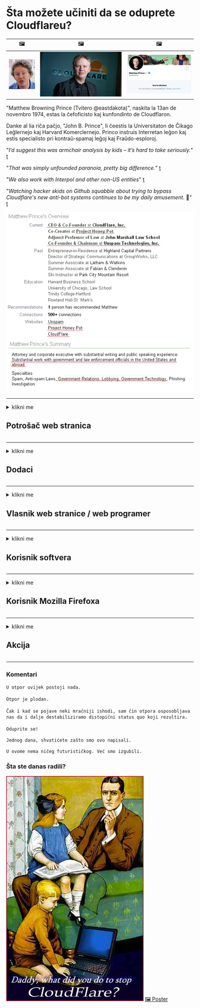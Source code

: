 # Šta možete učiniti da se oduprete Cloudflareu?

| 🖼 | 🖼 | 🖼 |
| --- | --- | --- |
| ![](../image/matthew_prince_teen.jpg) | ![](../image/matthew_prince.jpg) | ![](../image/blockedbymatthewprince.jpg) |


"Matthew Browning Prince (Tvitero @eastdakota)", naskita la 13an de novembro 1974, estas la ĉefoficisto kaj kunfondinto de Cloudflaron.

Danke al lia riĉa paĉjo, "John B. Prince", li ĉeestis la Universitaton de Ĉikago Leĝlernejo kaj Harvard Komerclernejo.
Princo instruis Interretan leĝon kaj estis specialisto pri kontraŭ-spamaj leĝoj kaj Fraŭdo-esploroj.


"*I’d suggest this was armchair analysis by kids – it’s hard to take seriously.*" [t](https://www.theguardian.com/technology/2015/nov/19/cloudflare-accused-by-anonymous-helping-isis)

"*That was simply unfounded paranoia, pretty big difference.*"  [t](https://twitter.com/xxdesmus/status/992757936123359233)

"*We also work with Interpol and other non-US entities*" [t](https://twitter.com/eastdakota/status/1203028504184360960)

"*Watching hacker skids on Github squabble about trying to bypass Cloudflare's new anti-bot systems continues to be my daily amusement.* 🍿" [t](https://twitter.com/eastdakota/status/1273277839102656515)


![](../image/whoismp.jpg)

---


<details>
<summary>klikni me

## Potrošač web stranica
</summary>


- Ako web lokacija koja vam se sviđa koristi Cloudflare, recite im da ne koriste Cloudflare.
  - Kukanje na društvenim mrežama kao što su Facebook, Reddit, Twitter ili Mastodon nema razlike. [Akcije su glasnije od hashtagova.](https://twitter.com/phyzonloop/status/1274132092490862594)
  - Pokušajte kontaktirati vlasnika web stranice ako želite biti korisni.

[Rekao je Cloudflare](https://github.com/Eloston/ungoogled-chromium/issues/783):
```
Preporučujemo da se obratite administratorima za određene usluge ili web lokacije s kojima nailazite i podijelite svoje iskustvo.
```

[Ako ga ne zatražite, vlasnik web mjesta nikad ne zna za ovaj problem.](../PEOPLE.md)

![](../image/liberapay.jpg)

[Uspješan primjer](https://counterpartytalk.org/t/turn-off-cloudflare-on-counterparty-co-plz/164/5).<br>
Imate problem? [Podignite svoj glas sada.](https://github.com/maraoz/maraoz.github.io/issues/1) Primjer dolje.

```
Vi samo pomažete korporativnoj cenzuri i masovnom nadzoru.
http://crimeflare.eu.org
```

```
Vaša web stranica nalazi se u privatnom ograđenom vrtu CloudFlare koji krši privatnost.
http://crimeflare.eu.org
```

- Odvojite malo vremena da pročitate politiku privatnosti web lokacije.
  - ako je web lokacija iza Cloudflarea ili koristi usluge povezane sa Cloudflareom.

Mora objasniti šta je to "Cloudflare" i tražiti dozvolu za dijeljenje vaših podataka s Cloudflareom. Ako to ne učine, rezultirat će povredom povjerenja i treba izbjegavati dotičnu web stranicu.

[Primjer politike privatnosti je ovdje](https://archive.is/bDlTz) ("Subprocessors" > "Entity Name")

```
Pročitao sam vašu politiku privatnosti i ne mogu pronaći riječ Cloudflare.
Odbijam podijeliti podatke s vama ako nastavite da hranite moje podatke Cloudflare-om.
http://crimeflare.eu.org
```

Ovo je primjer politike privatnosti koja nema riječ Cloudflare.
[Liberland Jobs](https://archive.is/daKIr) [privacy policy](https://docsend.com/view/feiwyte):

![](../image/cfwontobey.jpg)

Cloudflare imaju svoje politike privatnosti.
[Cloudflare voli doxxing ljude.](https://www.reddit.com/r/GamerGhazi/comments/2s64fe/be_wary_reporting_to_cloudflare/)

Evo dobrog primjera za obrazac za prijavu na web lokaciju.
AFAIK, nula web lokacija to radi. Hoćete li im vjerovati?

```
Klikom na „Prijavi se za XYZ“ pristajete na naše uvjete pružanja usluge i izjavu o privatnosti.
Takođe se slažete da svoje podatke delite sa Cloudflareom, a takođe se slažete i sa izjavom o privatnosti Cloudflare-a.
Ako Cloudflare procuri vaše podatke ili vam ne dozvoli da se povežete s našim serverima, nismo mi krivi. [*]

[ Prijaviti se ] [ ne slažem se ]
```
[*] [PEOPLE.md](../PEOPLE.md)


- Pokušajte da ne koristite njihovu uslugu. Sjetite se da vas promatra Cloudflare.
  - ["I'm in your TLS, sniffin' your passworz"](../image/iminurtls.jpg)

- Potražite drugu web stranicu. Na internetu postoje alternative i mogućnosti!

- Uvjerite svoje prijatelje da svakodnevno koriste Tor.
  - Anonimnost bi trebala biti standard otvorenog interneta!
  - [Imajte na umu da projekt Tor ne voli ovaj projekt.](../HISTORY.md)

</details>

------

<details>
<summary>klikni me

## Dodaci
</summary>

- Ako je vaš pregledač Firefox, Tor Browser ili Ungoogled Chromium, koristite jedan od ovih dodataka u nastavku.
  - Ako želite dodati drugi novi dodatak, prvo pitajte o tome.


| Ime | Programer | Podrška | Može blokirati | Može obavijestiti | Chrome |
| -------- | -------- | -------- | -------- | -------- | -------- |
| [Bloku Cloudflaron MITM-Atakon](../subfiles/addon/bcma.md) | #Addon | [ ? ](http://crimeflare.eu.org/) | **Da**     | **Da**     |  **Da** |
| [Ĉu ligoj estas vundeblaj al MITM-atako?](../subfiles/addon/ismm.md) | #Addon | [ ? ](http://crimeflare.eu.org/) | Ne     | **Da**     |  **Da** |
| [Ĉu ĉi tiuj ligoj blokos Tor-uzanton?](../subfiles/addon/isat.md) | #Addon | [ ? ](http://crimeflare.eu.org/) | Ne     | **Da**     |  **Da** |
| [Block Cloudflare MITM Attack](https://trac.torproject.org/projects/tor/attachment/ticket/24351/block_cloudflare_mitm_attack-1.0.14.1-an%2Bfx.xpi)<br>[**DELETED BY TOR PROJECT**](../HISTORY.md) | nullius | [ ? ](../tool/block_cloudflare_mitm_fx), [Link](http://crimeflare.eu.org/) | **Da**     | **Da**     |  Ne |
| [TPRB](http://sw.nnpaefp7pkadbxxkhz2agtbv2a4g5sgo2fbmv3i7czaua354334uqqad.onion/) | Sw | [ ? ](http://sw.nnpaefp7pkadbxxkhz2agtbv2a4g5sgo2fbmv3i7czaua354334uqqad.onion/) | **Da**     | **Da**     |  Ne |
| [Detect Cloudflare](https://addons.mozilla.org/en-US/firefox/addon/detect-cloudflare/) | Frank Otto | [ ? ](https://github.com/traktofon/cf-detect) | Ne     | **Da**     |  Ne |
| [True Sight](https://addons.mozilla.org/en-US/firefox/addon/detect-cloudflare-plus/) | claustromaniac | [ ? ](https://github.com/claustromaniac/detect-cloudflare-plus) | Ne     | **Da**     |  Ne |
| [Which Cloudflare datacenter am I visiting?](https://addons.mozilla.org/en-US/firefox/addon/cf-pop/) | 依云 | [ ? ](https://github.com/lilydjwg/cf-pop) | Ne     | **Da**     |  Ne |
| [My Privacy DNS - Link Details](https://mypdns.org/infrastructure/mypdns-reporter/-/blob/master/client/addon.md#mypdns-link-details) | My Privacy DNS | [ ? ](https://mypdns.org/MypDNS/support/-/issues) | Ingen     | **Ja**     |  Ingen |


- "Decentraleyes" mogu zaustaviti vezu sa "CDNJS (Cloudflare)".
  - Sprječava velik broj zahtjeva da dođu do mreža i služi lokalnim datotekama kako bi spriječio lomljenje web lokacija.
  - Programer je odgovorio: "[very concerning indeed](https://github.com/Synzvato/decentraleyes/issues/236#issuecomment-352049501)", "[widespread usage severely centralizes the web](https://github.com/Synzvato/decentraleyes/issues/251#issuecomment-366752049)"

- [Takođe možete ukloniti Cloudflare certifikat ili mu vjerovati iz svog certifikata (CA).](https://www.ssl.com/how-to/remove-root-certificate-firefox/)

</details>

------

<details>
<summary>klikni me

## Vlasnik web stranice / web programer
</summary>


![](../image/word_cloudflarefree.jpg)

- Ne koristite Cloudflare rješenje, Period.
  - Možete i bolje od toga, zar ne? [Evo kako ukloniti Cloudflare pretplate, planove, domene ili račune.](https://support.cloudflare.com/hc/en-us/articles/200167776-Removing-subscriptions-plans-domains-or-accounts)

| 🖼 | 🖼 |
| --- | --- |
| ![](../image/htmlalertcloudflare.jpg) | ![](../image/htmlalertcloudflare2.jpg) |

- Želite više kupaca? Znaš šta treba da radiš. Savjet je "iznad crte".
  - [Pozdrav, napisali ste "Ozbiljno shvatamo vašu privatnost", ali dobio sam poruku "Greška 403 Zabranjeni anonimni proxy nije dozvoljen".](https://it.slashdot.org/story/19/02/19/0033255/stop-saying-we-take-your-privacy-and-security-seriously) Zašto blokirate Tor ili VPN? A zašto blokirate privremene e-adrese?

![](../image/anonexist.jpg)

- Korištenje Cloudflarea povećat će šanse za prekid rada. Posjetitelji ne mogu pristupiti vašoj web lokaciji ako vaš server ne radi ili Cloudflare ne radi.
  - [Jeste li stvarno mislili da Cloudflare nikada neće pasti?](https://www.ibtimes.com/cloudflare-down-not-working-sites-producing-504-gateway-timeout-errors-2618008) [Another](https://twitter.com/Jedduff/status/1097875615997399040) [sample](https://twitter.com/search?f=tweets&vertical=default&q=Cloudflare%20is%20having%20problems). [Need more](../PEOPLE.md)?

![](../image/cloudflareinternalerror.jpg)

- Korištenje Cloudflarea za proksiranje vaše "API usluge", "servera za ažuriranje softvera" ili "RSS feeda" naštetit će vašem kupcu. Kupac vas je nazvao i rekao "Ne mogu više koristiti vaš API", a vi nemate pojma što se događa. Cloudflare može tiho blokirati vašeg kupca. Mislite li da je to u redu?
  - Postoji mnogo klijentskih RSS čitača i RSS čitača na mreži. Zašto objavljujete RSS feed ako ne dopuštate ljudima da se pretplate?

![](../image/rssfeedovercf.jpg)

- Treba li vam HTTPS certifikat? Koristite "Let's Encrypt" ili ga jednostavno kupite od kompanije CA.

- Treba li vam DNS server? Ne možete postaviti vlastiti server? Šta kažeš na njih: [Hurricane Electric Free DNS](https://dns.he.net/), [Dyn.com](https://dyn.com/dns/), [1984 Hosting](https://www.1984hosting.com/), [Afraid.Org (Administrator je izbrisao vaš račun ako koristite TOR)](https://freedns.afraid.org/)
  - [Alternativoj al DNS](../subfiles/alternative/domaindns.md)

- Tražite uslugu hostinga? Samo besplatno? Šta kažeš na njih: [Onion Service](http://vww6ybal4bd7szmgncyruucpgfkqahzddi37ktceo3ah7ngmcopnpyyd.onion/en/security/network-security/tor/onionservices-best-practices), [Free Web Hosting Area](https://freewha.com/), [Autistici/Inventati Web Site Hosting](https://www.autinv5q6en4gpf4.onion/services/website), [Github Pages](https://pages.github.com/), [Surge](https://surge.sh/)
  - [Alternative Cloudflare-u](../subfiles/alternative/cloudflare.md)

- Da li koristite "cloudflare-ipfs.com"? [Da li znate da je Cloudflare IPFS loš?](../PEOPLE.md)

- Instalirajte zaštitni zid web aplikacija, kao što su OWASP i Fail2Ban, na svoj server i pravilno ga konfigurirajte.
  - Blokiranje Tor-a nije rješenje. Ne kažnjavajte sve samo zbog malih loših korisnika.

- Preusmjerite ili blokirajte korisnicima "Cloudflare Warp" pristup vašoj web lokaciji. I navedite razlog ako možete.

> IP lista: "[Trenutni rasponi IP-a Cloudflarea](cloudflare_inc/)"

> A: Samo ih blokiraj

```
server {
...
deny 173.245.48.0/20;
deny 103.21.244.0/22;
deny 103.22.200.0/22;
deny 103.31.4.0/22;
deny 141.101.64.0/18;
deny 108.162.192.0/18;
deny 190.93.240.0/20;
deny 188.114.96.0/20;
deny 197.234.240.0/22;
deny 198.41.128.0/17;
deny 162.158.0.0/15;
deny 104.16.0.0/12;
deny 172.64.0.0/13;
deny 131.0.72.0/22;
deny 2400:cb00::/32;
deny 2606:4700::/32;
deny 2803:f800::/32;
deny 2405:b500::/32;
deny 2405:8100::/32;
deny 2a06:98c0::/29;
deny 2c0f:f248::/32;
...
}
```

> B: Preusmjeravanje na stranicu upozorenja

```
http {
...
geo $iscf {
default 0;
173.245.48.0/20 1;
103.21.244.0/22 1;
103.22.200.0/22 1;
103.31.4.0/22 1;
141.101.64.0/18 1;
108.162.192.0/18 1;
190.93.240.0/20 1;
188.114.96.0/20 1;
197.234.240.0/22 1;
198.41.128.0/17 1;
162.158.0.0/15 1;
104.16.0.0/12 1;
172.64.0.0/13 1;
131.0.72.0/22 1;
2400:cb00::/32 1;
2606:4700::/32 1;
2803:f800::/32 1;
2405:b500::/32 1;
2405:8100::/32 1;
2a06:98c0::/29 1;
2c0f:f248::/32 1;
}
...
}

server {
...
if ($iscf) {rewrite ^ https://example.com/cfwsorry.php;}
...
}

<?php
header('HTTP/1.1 406 Not Acceptable');
echo <<<CLOUDFLARED
Thank you for visiting ourwebsite.com!<br />
We are sorry, but we can't serve you because your connection is being intercepted by Cloudflare.<br />
Please read http://crimeflare.eu.org for more information.<br />
CLOUDFLARED;
die();
```

- Postavite Tor Onion Service ili I2P insite ako vjerujete u slobodu i želite dobrodošlicu anonimnim korisnicima.

- Zatražite savjet od ostalih dualnih operatora Clearnet / Tor i steknite anonimne prijatelje!

</details>

------

<details>
<summary>klikni me

## Korisnik softvera
</summary>


- Discord koristi CloudFlare. Alternative? Preporučujemo [**Briar** (Android)](https://f-droid.org/en/packages/org.briarproject.briar.android/), [Ricochet (PC)](https://ricochet.im/), [Tox + Tor (Android/PC)](https://tox.chat/download.html)
  - Briar uključuje Tor demon, tako da ne morate instalirati Orbot.
  - Programeri Qwtch, Open Privacy, izbrisali su projekt stop_cloudflare sa svoje git usluge bez najave.

- Ako koristite Debian GNU / Linux ili bilo koji drugi derivat, pretplatite se: [bug #831835](https://bugs.debian.org/cgi-bin/bugreport.cgi?bug=831835). A ako možete, pomozite u verifikaciji zakrpe i pomozite održavaču da donese pravi zaključak o tome treba li je prihvatiti.

- Uvijek preporučite ove pregledače.

| Ime | Programer | Podrška | Komentar |
| -------- | -------- | -------- | -------- |
| [Ungoogled-Chromium](https://ungoogled-software.github.io/ungoogled-chromium-binaries/) | Eloston | [ ? ](https://github.com/Eloston/ungoogled-chromium) | PC (Win, Mac, Linux)  _!Tor_ |
| [Bromite](https://www.bromite.org/fdroid) | Bromite | [ ? ](https://github.com/bromite/bromite/issues) | Android  _!Tor_ |
| [Tor Browser](https://www.torproject.org/download/) | Tor Project | [ ? ](https://support.torproject.org/) | PC (Win, Mac, Linux)  _Tor_|
| [Tor Browser Android](https://www.torproject.org/download/) | Tor Project | [ ? ](https://support.torproject.org/) | Android  _Tor_|
| [Onion Browser](https://itunes.apple.com/us/app/onion-browser/id519296448?mt=8) | Mike Tigas | [ ? ](https://github.com/OnionBrowser/OnionBrowser/issues) | Apple iOS  _Tor_|
| [GNU/Icecat](https://www.gnu.org/software/gnuzilla/) | GNU | [ ? ](https://www.gnu.org/software/gnuzilla/) | PC (Linux) |
| [IceCatMobile](https://f-droid.org/en/packages/org.gnu.icecat/) | GNU | [ ? ](https://lists.gnu.org/mailman/listinfo/bug-gnuzilla) | Android |
| [Iridium Browser](https://iridiumbrowser.de/about/) | Iridium | [ ? ](https://github.com/iridium-browser/iridium-browser/) | PC (Win, Mac, Linux, OpenBSD) |


Privatnost drugog softvera je nesavršena. To ne znači da je Tor preglednik "savršen".
Na internetu i tehnologiji ne postoji 100% sigurno niti 100% privatno.

- Ne želite koristiti Tor? Možete koristiti bilo koji pretraživač sa Tor demonom.
  - [Imajte na umu da se projektu Tor ovo ne sviđa.](https://support.torproject.org/tbb/tbb-9/) Koristite Tor Browser ako ste u mogućnosti.
- [Kako koristiti Chromium sa Torom](../subfiles/chromium_tor.md)


Razgovarajmo o privatnosti drugog softvera.

- [Ako zaista trebate koristiti Firefox, odaberite "Firefox ESR".](https://www.mozilla.org/en-US/firefox/organizations/)
  - [Firefox - Spyware Watchdog](https://spyware.neocities.org/articles/firefox.html)
  - [Firefox odbija slobodu govora, zabranjuje slobodu govora](https://web.archive.org/web/20200423010026/https://reclaimthenet.org/firefox-rejects-free-speech-bans-free-speech-commenting-plugin-dissenter-from-its-extensions-gallery/)
  - ["Više od 100 glasova za. Izgleda da je traženje softverske kompanije da se drži ... softvera ovih dana previše."](https://old.reddit.com/r/firefox/comments/gutdiw/weve_got_work_to_do_the_mozilla_blog/fslbbb6/)
  - [Uh, zašto mi Firefox prikazuje sponzorirane veze na mojoj URL traci?](https://www.reddit.com/r/firefox/comments/jybx2w/uh_why_is_firefox_showing_me_sponsored_links_in/)
  - [Mozilla - Utjelovljeni vrag](https://digdeeper.neocities.org/ghost/mozilla.html)

- [Zapamtite, Mozilla koristi uslugu Cloudflare.](https://www.robtex.com/dns-lookup/www.mozilla.org) [Na svom proizvodu koriste i DNS uslugu Cloudflare.](https://www.theregister.co.uk/2018/03/21/mozilla_testing_dns_encryption/)

- [Mozilla je službeno odbila ovu kartu.](https://bugzilla.mozilla.org/show_bug.cgi?id=1426618)

- [Firefox Focus je šala.](https://github.com/mozilla-mobile/focus-android/issues/1743) [Obećali su da će isključiti telemetriju, ali su je promijenili.](https://github.com/mozilla-mobile/focus-android/issues/4210)

- [Programer PaleMoon / Basilisk obožava Cloudflare.](https://github.com/mozilla-mobile/focus-android/issues/1743#issuecomment-345993097)
  - [Pale Moon Archive Server hakirao je i širio malware 18 mjeseci](https://www.reddit.com/r/privacytoolsIO/comments/cc808y/pale_moons_archive_server_hacked_and_spread/)
  - Takođe mrzi korisnike Tor-a - "[Neka bude neprijateljski nastrojen prema Toru. Mislim da bi većina web lokacija trebala biti neprijateljski raspoložena prema Toru s obzirom na njegov izuzetno visok faktor zloupotrebe.](https://github.com/yacy/yacy_search_server/issues/314#issuecomment-565932097)"

- [Waterfox ima ozbiljan problem "telefoniranja kod kuće"](https://spyware.neocities.org/articles/waterfox.html)

- [Google Chrome je špijunski softver.](https://www.gnu.org/proprietary/malware-google.en.html)
  - [Google profilira vaše aktivnosti.](https://spyware.neocities.org/articles/chrome.html)

- [SRWare Iron čini previše telefona kućnom vezom.](https://spyware.neocities.org/articles/iron.html) Također se povezuje s Google domenima.

- [Bijela lista pretraživača Brave Browser (Facebook, Twitter).](https://www.bleepingcomputer.com/news/security/facebook-twitter-trackers-whitelisted-by-brave-browser/)
  - [Evo još problema.](https://spyware.neocities.org/articles/brave.html)
  - [binance pridruženi ID](https://twitter.com/cryptonator1337/status/1269594587716374528)

- [Microsoft Edge omogućava Facebooku da pokreće Flash kôd iza leđa korisnika.](https://www.zdnet.com/article/microsoft-edge-lets-facebook-run-flash-code-behind-users-backs/)

- [Vivaldi ne poštuje vašu privatnost.](https://spyware.neocities.org/articles/vivaldi.html)

- [Razina špijunskog softvera Opera: Izuzetno visoka](https://spyware.neocities.org/articles/opera.html)

- Apple iOS: [Uopće ne biste trebali koristiti iOS, uglavnom zato što je to zlonamjerni softver.](https://www.gnu.org/proprietary/malware-apple.html)

Stoga preporučujemo samo gornju tablicu. Ništa drugo.

</details>

------

<details>
<summary>klikni me

## Korisnik Mozilla Firefoxa
</summary>


- "Firefox Nightly" će slati informacije na nivou otklanjanja grešaka na Mozilla servere bez metode odbijanja.
  - [Mozilla serveri podržavaju Cloudflare](https://www.digwebinterface.com/?hostnames=www.mozilla.org%0D%0Amozilla.cloudflare-dns.com&type=&ns=resolver&useresolver=8.8.4.4&nameservers=)

- Moguće je zabraniti Firefoxu povezivanje s Mozilla serverima.
  - [Mozillin vodič za predloške politika](https://github.com/mozilla/policy-templates/blob/master/README.md)
  - Imajte na umu da bi ovaj trik mogao prestati raditi u kasnijoj verziji jer Mozilla voli da se stavi na bijelu listu.
  - Upotrijebite zaštitni zid i DNS filter da biste ih u potpunosti blokirali.

"`/distribution/policies.json`"

>     "WebsiteFilter": {
> 		"Block": [
> 		"*://*.mozilla.com/*",
> 		"*://*.mozilla.net/*",
> 		"*://*.mozilla.org/*",
> 		"*://webcompat.com/*",
> 		"*://*.firefox.com/*",
> 		"*://*.thunderbird.net/*",
> 		"*://*.cloudflare.com/*"
> 		]
>     },


- ~~Prijavite grešku na mozillinom tragaču, govoreći im da ne koriste Cloudflare.~~ Izvještaj o greškama na bugzilli. Mnogi ljudi objavili su svoju zabrinutost, međutim administrator je grešku sakrio 2018. godine.

- Možete onemogućiti DoH u Firefoxu.
  - [Promijenite zadani DNS dobavljač firefoxa](../subfiles/change-firefox-dns.md)

![](../image/firefoxdns.jpg)

- [Ako želite koristiti DNS koji nije ISP, razmislite o upotrebi OpenNIC Tier2 DNS usluge ili bilo koje DNS usluge koja nije Cloudflare.](https://wiki.opennic.org/start)
![](../image/opennic.jpg)
  - Blokirajte Cloudflare pomoću DNS-a. [Crimeflare DNS](../subfiles/service/publicdns.md)

- Tor možete koristiti kao DNS rješivač. [Ako niste stručnjak za Tor, postavite pitanje ovdje.](https://tor.stackexchange.com/)

> **Kako?**
> 1. Preuzmite Tor i instalirajte ga na svoj računar.
> 2. Dodajte ovaj redak u datoteku "torrc".
> DNSPort 127.0.0.1:53
> 3. Ponovo pokrenite Tor.
> 4. Postavite DNS server računara na "127.0.0.1".

</details>

------

<details>
<summary>klikni me

## Akcija
</summary>


- Recite drugima oko sebe o opasnostima Cloudflarea.

- [Pomozite poboljšati ovo spremište.](http://crimeflare.eu.org)
  - I liste, argumenti protiv i detalji.

- [Dokumentirajte i javno objavite gdje stvari krenu po zlu s Cloudflareom (i sličnim kompanijama), obavezno spomenite ovo spremište kada to učinite](http://crimeflare.eu.org) :)

- Privucite više ljudi koji koriste Tor prema zadanim postavkama kako bi mogli doživjeti internet iz perspektive različitih dijelova svijeta.

- Pokrenite grupe na društvenim mrežama i u prostoru sa mesom, posvećene oslobađanju svijeta od Cloudflarea.

- Gdje je to potrebno, povežite se s ovim grupama u ovom spremištu - ovo može biti mjesto za koordinaciju zajedničkog rada kao grupe.

- [Osnujte kooperaciju koja može pružiti značajnu nekorporativnu alternativu Cloudflareu.](../subfiles/alternative/cloudflare.md)

- Javite nam bilo koju alternativu koja će vam pomoći pružiti barem višeslojnu odbranu od Cloudflarea.

- Ako ste klijent Cloudflarea, postavite postavke privatnosti i pričekajte da ih prekrše.
  - [Zatim ih podnesite pod optužbom protiv neželjene pošte / kršenja privatnosti.](https://twitter.com/thexpaw/status/1108424723233419264)

- Ako se nalazite u Sjedinjenim Američkim Državama, a dotična web lokacija je banka ili računovođa, pokušajte izvršiti pravni pritisak prema Gramm-Leach-Blileyevom zakonu ili Amerikancima sa Zakonom o invalidnosti i prijavite nam dokle stižete .

- Ako je web lokacija vladina, pokušajte izvršiti pravni pritisak prema 1. amandmanu američkog ustava.

- Ako ste državljanin EU, obratite se web lokaciji da biste svoje lične podatke poslali prema Opštoj uredbi o zaštiti podataka. Ako vam odbiju dati vaše podatke, to predstavlja kršenje zakona.

- Za kompanije koje tvrde da nude usluge na svojoj web lokaciji, pokušajte ih prijaviti kao "lažno oglašavanje" organizacijama za zaštitu potrošača i BBB. Cloudflare web lokacije poslužuju Cloudflare serveri.

- [ITU sugerira u američkom kontekstu da Cloudflare počinje dobivati ​​dovoljno velik da se na njih može srušiti antitrustovski zakon.](https://www.itu.int/en/ITU-T/Workshops-and-Seminars/20181218/Documents/Geoff_Huston_Presentation.pdf)

- Zamišljeno je da bi GNU GPL verzija 4 mogla sadržavati odredbu protiv spremanja izvornog koda iza takve usluge, zahtijevajući za sve GPLv4 i kasnije programe da je barem izvornom kodu dostupan putem medija koji ne diskriminira Tor korisnike.

- [Se vi uzas Mastodon bonvolu sekvi la konton Mitigator](../subfiles/service/altlink.md).

</details>

------

### Komentari

```
U otpor uvijek postoji nada.

Otpor je plodan.

Čak i kad se pojave neki mračniji ishodi, sam čin otpora osposobljava nas da i dalje destabiliziramo distopični status quo koji rezultira.

Oduprite se!
```

```
Jednog dana, shvatićete zašto smo ovo napisali.
```

```
U ovome nema ničeg futurističkog. Već smo izgubili.
```

### Šta ste danas radili?


![](../image/stopcf.jpg) [🖼 Poster](../image/poster/README.md)
